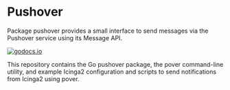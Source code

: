 # Pushover

Package pushover provides a small interface to send messages via the Pushover service
using its Message API.

[![godocs.io](http://godocs.io/olowe.co/pushover?status.svg)](http://godocs.io/olowe.co/pushover)

This repository contains the Go pushover package,
the pover command-line utility,
and example Icinga2 configuration and scripts to send notifications from Icinga2 using pover.
